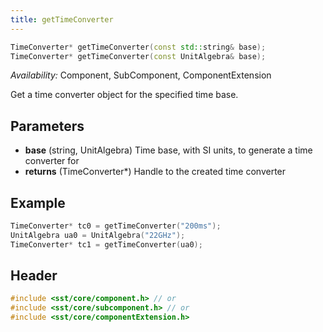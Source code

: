 ```yaml
---
title: getTimeConverter
---
```


```cpp
TimeConverter* getTimeConverter(const std::string& base);
TimeConverter* getTimeConverter(const UnitAlgebra& base);
```
*Availability:* Component, SubComponent, ComponentExtension

Get a time converter object for the specified time base.

## Parameters
* **base** (string, UnitAlgebra) Time base, with SI units, to generate a time converter for
* **returns** (TimeConverter*) Handle to the created time converter

## Example

<!--- SOURCE_CODE: None --->
```cpp
TimeConverter* tc0 = getTimeConverter("200ms");
UnitAlgebra ua0 = UnitAlgebra("22GHz");
TimeConverter* tc1 = getTimeConverter(ua0);
```

## Header
```cpp
#include <sst/core/component.h> // or
#include <sst/core/subcomponent.h> // or
#include <sst/core/componentExtension.h>
```
